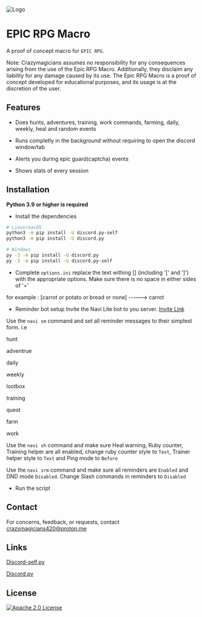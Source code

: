 
![Logo](https://i.imgur.com/ke6U3pb.png)


# EPIC RPG Macro

A proof of concept macro for `EPIC RPG`. 

Note: Crazymagicians assumes no responsibility for any consequences arising from the use of the Epic RPG Macro. Additionally, they disclaim any liability for any damage caused by its use. The Epic RPG Macro is a proof of concept developed for educational purposes, and its usage is at the discretion of the user.

## Features

- Does hunts, adventures, training, work commands, farming, daily, weekly, heal and random events

- Runs completly in the background without requiring to open the discord window/tab

- Alerts you during epic guard(captcha) events

- Shows stats of every session


## Installation

**Python 3.9 or higher is required**

* Install the dependencies
```bash
# Linux/macOS
python3 -m pip install -U discord.py-self
python3 -m pip install -U discord.py

# Windows
py -3 -m pip install -U discord.py
py -3 -m pip install -U discord.py-self
```

* Complete `options.ini`
replace the text withing [] (including '[' and ']') with the appropriate options. Make sure there is no space in either sides of '='

for example : [carrot or potato or bread or none] -----> carrot

* Reminder bot setup
Invite the Navi Lite bot to you server.
[Invite Link](https://discord.com/application-directory/1213487623688167494)

Use the `navi sm` command and set all reminder messages to their simplest form. i.e 

hunt

adventrue

daily

weekly

lootbox

training

quest

farm

work

Use the `navi sh` command and make sure Heal warning, Ruby counter, Training helper are all enabled, change ruby counter style to `Text`, Trainer helper style to `Text` and Ping mode to `Before`

Use the `navi srm` command and make sure all reminders are `Enabled` and DND mode `Disabled`. Change Slash commands in reminders to `Disabled`

* Run the script
    
## Contact

For concerns, feedback, or requests, contact  crazymagicians420@proton.me


## Links
[Discord-self.py](https://github.com/dolfies/discord.py-self)

[Discord.py](https://github.com/Rapptz/discord.py)

## License

[![Apache 2.0 License](https://img.shields.io/badge/License-Apache_2.0-green)](https://choosealicense.com/licenses/apache-2.0/)

